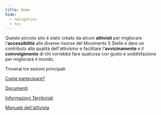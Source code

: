 ```yaml
---
title: Home
hide:
  - navigation
  - toc
---
```

Questo piccolo sito è stato creato da alcuni **attivisti** per migliorare l'**accessibilità** alle diverse risorse del Movimento 5 Stelle e dare un contributo alla qualità dell'attivismo e facilitare l'**avvicinamento** e il **coinvolgimento** di chi vorrebbe fare qualcosa con gusto e soddisfazione per migliorare il mondo.

Troverai tre sezioni principali:

[Come partecipare?](partecipazione.md)

[Documenti](documenti/index.md)

[Informazioni Territoriali](territori/index.md)

[Manuale dell'attivista](manuale-attivista/index.md)

